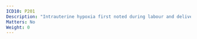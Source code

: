 ```yaml
---
ICD10: P201
Description: "Intrauterine hypoxia first noted during labour and delivery"
Matters: No
Weight: 0
---
```

